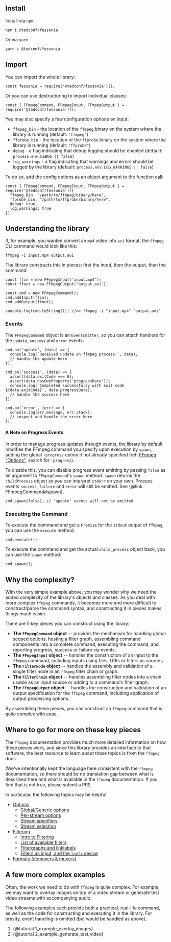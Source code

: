 ## Install

Install via `npm`:

```{bash}
npm i @tedconf/fessonia
```

Or via `yarn`

```{bash}
yarn i @tedconf/fessonia
```

## Import

You can import the whole library:

```{javascript}
const fessonia = require('@tedconf/fessonia')();
```

Or you can use destructuring to import individual classes:

```{javascript}
const { FFmpegCommand, FFmpegInput, FFmpegOutput } = require('@tedconf/fessonia')();
```

You may also specify a few configuration options on input:

* `ffmpeg_bin` - the location of the `ffmpeg` binary on the system where the library is running (default: `"ffmpeg"`)
* `ffprobe_bin` - the location of the `ffprobe` binary on the system where the library is running (default: `"ffprobe"`)
* `debug` - a flag indicating that debug logging should be enabled (default: `process.env.DEBUG || false`)
* `log_warnings` - a flag indicating that warnings and errors should be logged by the library (default: `process.env.LOG_WARNINGS || false`)

To do so, add the config options as an object argument to the function call:

```{javascript}
const { FFmpegCommand, FFmpegInput, FFmpegOutput } = require('@tedconf/fessonia')({
  ffmpeg_bin: "/path/to/ffmpeg/binary/here",
  ffprobe_bin: "/path/to/ffprobe/binary/here",
  debug: true,
  log_warnings: true
});
```

## Understanding the library

If, for example, you wanted convert an `mp4` video into `avi` format,
the `ffmpeg` CLI command would look like this:

```{bash}
ffmpeg -i input.mp4 output.avi
```

The library constructs this in pieces: first the input, then the output, then the command:

```{javascript}
const ffin = new FFmpegInput('input.mp4');
const ffout = new FFmpegOutput('output.avi');

const cmd = new FFmpegCommand();
cmd.addInput(ffin);
cmd.addOutput(ffout);

console.log(cmd.toString()); //=> ffmpeg -i "input.mp4" "output.avi"
```

### Events

The `FFmpegCommand` object is an `EventEmitter`, so you can attach handlers
for the `update`, `success` and `error` events:

```{javascript}
cmd.on('update', (data) => {
  console.log(`Received update on ffmpeg process:`, data);
  // handle the update here
});

cmd.on('success', (data) => {
  assert(data.exitCode === 0);
  assert(data.hasOwnProperty('progressData'));
  console.log(`Completed successfully with exit code ${data.exitCode}`, data.progressData);
  // handle the success here
});

cmd.on('error', (err) => {
  console.log(err.message, err.stack);
  // inspect and handle the error here
});
```

#### A Note on Progress Events

In order to manage progress updates through events, the library by default modifies the FFmpeg command you specify upon execution by `spawn`, adding the global `-progress` option if not already specified (ref: [FFmpeg "Options"](http://ffmpeg.org/ffmpeg.html#Options), search for `-progress`).

To disable this, you can disable progress event emitting by passing `false` as an argument to `FFmpegCommand`'s `spawn` method. `spawn` returns the `childProcess` object so you can interpret `stderr` on your own. Process events `success`, `failure` and `error` will still be emitted. See {@link FFmpegCommand#spawn}.

```{javascript}
cmd.spawn(false); // 'update' events will not be emitted
```

### Executing the Command

To execute the command and get a `Promise` for the `stdout` output of `ffmpeg`, you can use the `execute` method:

```{javascript}
cmd.execute();
```

To execute the command and get the actual `child_process` object back, you can use the `spawn` method:

```{javascript}
cmd.spawn();
```

## Why the complexity?

With the very simple example above, you may wonder why we need the
added complexity of the library's objects and classes. As you deal
with more complex `ffmpeg` commands, it becomes more and more difficult
to construct/parse the command syntax, and constructing it in pieces
makes things much easier.

There are 5 key pieces you can construct using the library:

* **The `FFmpegCommand` object** -- provides the mechanism for handling global
  scoped options, hosting a filter graph, assembling command components into a
  complete command, executing the command, and reporting progress, success or
  failure via events.
* **The `FFmpegInput` object** -- handles the construction of an input to the
  `ffmpeg` command, including inputs using files, URIs or filters as sources.
* **The `FilterNode` object** -- handles the assembly and validation of a single
  filter node in an `ffmpeg` filter chain or graph.
* **The `FilterChain` object** -- handles assembling filter nodes into a chain
  usable as an input source or adding to a command's filter graph.
* **The `FFmpegOutput` object** -- handles the construction and validation of
  an output specification for the `ffmpeg` command, including application of
  output processing options.

By assembling these pieces, you can construct an `ffmpeg` command that is
quite complex with ease.

## Where to go for more on these key pieces

The `ffmpeg` documentation provides much more detailed information on how these
pieces work, and since this library provides an interface to that software, the
best resource to learn about these topics is from the `ffmpeg` docs.

(We've intentionally kept the language here consistent with the `ffmpeg` documentation,
so there should be no translation gap between what is described here and what is
available in the `ffmpeg` documentation. If you find that is not true, please submit a PR!)

In particular, the following topics may be helpful:

* [Options](http://ffmpeg.org/ffmpeg.html#Options)
  * [Global/Generic options](http://ffmpeg.org/ffmpeg.html#Generic-options)
  * [Per-stream options](http://ffmpeg.org/ffmpeg.html#Main-options)
  * [Stream specifiers](http://ffmpeg.org/ffmpeg.html#Stream-specifiers-1)
  * [Stream selection](http://ffmpeg.org/ffmpeg.html#Stream-selection)
* [Filtering](http://ffmpeg.org/ffmpeg.html#Filtering)
  * [Intro to Filtering](http://ffmpeg.org/ffmpeg-filters.html#Filtering-Introduction)
  * [List of available filters](http://ffmpeg.org/ffmpeg-filters.html#Audio-Filters)
  * [Filtergraphs and linklabels](http://ffmpeg.org/ffmpeg-filters.html#Filtergraph-description)
  * [Filters as input, and the `lavfi` device](http://ffmpeg.org/ffmpeg-devices.html#lavfi)
* [Formats (demuxers & muxers)](http://ffmpeg.org/ffmpeg-formats.html)

## A few more complex examples

Often, the work we need to do with `ffmpeg` is quite complex. For example,
we may want to overlay images on top of a video stream or generate test
video streams with accompanying audio.

The following examples each provide both a practical, real-life command, as
well as the code for constructing and executing it in the library. For brevity,
event handling is omitted (but would be handled as above).

1. {@tutorial 1_example_overlay_images}
2. {@tutorial 2_example_generate_test_video}

